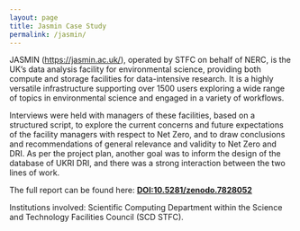 ```yaml
---
layout: page
title: Jasmin Case Study
permalink: /jasmin/
---
```


JASMIN (https://jasmin.ac.uk/), operated by STFC on behalf of NERC, is the UK’s data analysis facility for environmental science, providing both compute and storage facilities for data-intensive research. It is a highly versatile infrastructure supporting over 1500 users exploring a wide range of topics in environmental science and engaged in a variety of workflows. 

Interviews were held with managers of these facilities, based on a structured script, to explore the current concerns and future expectations of the facility managers with respect to Net Zero, and to draw conclusions and recommendations of general relevance and validity to Net Zero and DRI. As per the project plan, another goal was to inform the design of the database of UKRI DRI, and there was a strong interaction between the two lines of work.

The full report can be found here: **[DOI:10.5281/zenodo.7828052](https://doi.org/10.5281/zenodo.7828052)**


Institutions involved: Scientific Computing Department within the Science and Technology Facilities Council (SCD STFC).
